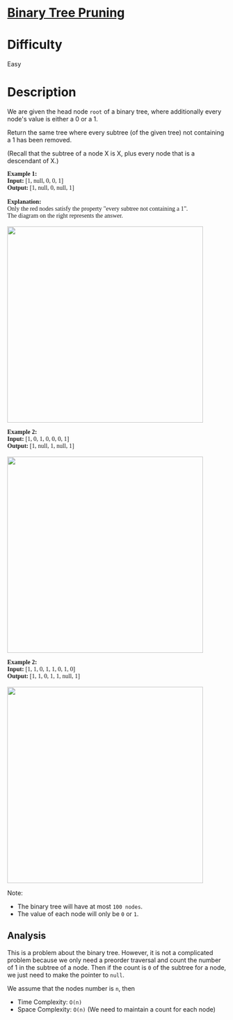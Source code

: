 # [Binary Tree Pruning](https://leetcode.com/problems/binary-tree-pruning/)

# Difficulty

Easy

# Description

We are given the head node `root` of a binary tree, where additionally every node's value is either a 0 or a 1.

Return the same tree where every subtree (of the given tree) not containing a 1 has been removed.

(Recall that the subtree of a node X is X, plus every node that is a descendant of X.)

<pre style="font-family: consolas">
<b>Example 1:</b>
<b>Input:</b> [1, null, 0, 0, 1]
<b>Output:</b> [1, null, 0, null, 1]

<b>Explanation:</b> 
Only the red nodes satisfy the property "every subtree not containing a 1".
The diagram on the right represents the answer.

<img alt="" src="https://s3-lc-upload.s3.amazonaws.com/uploads/2018/04/06/1028_2.png" style="width:450px" />
</pre>

<pre style="font-family: consolas">
<b>Example 2:</b>
<b>Input:</b> [1, 0, 1, 0, 0, 0, 1]
<b>Output:</b> [1, null, 1, null, 1]

<img alt="" src="https://s3-lc-upload.s3.amazonaws.com/uploads/2018/04/06/1028_1.png" style="width:450px" />
</pre>

<pre style="font-family: consolas">
<b>Example 2:</b>
<b>Input:</b> [1, 1, 0, 1, 1, 0, 1, 0]
<b>Output:</b> [1, 1, 0, 1, 1, null, 1]

<img alt="" src="https://s3-lc-upload.s3.amazonaws.com/uploads/2018/04/06/1028_1.png" style="width:450px" />
</pre>

Note:

- The binary tree will have at most `100 nodes`.
- The value of each node will only be `0` or `1`.

## Analysis

This is a problem about the binary tree. However, it is not a complicated problem because we only need a preorder traversal and count the number of 1 in the subtree of a node. Then if the count is `0` of the subtree for a node, we just need to make the pointer to `null`.

We assume that the nodes number is `n`, then
- Time Complexity: `O(n)`
- Space Complexity: `O(n)` (We need to maintain a count for each node)
